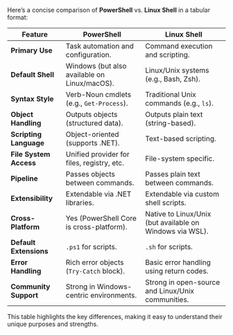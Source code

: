 Here’s a concise comparison of **PowerShell** vs. **Linux Shell** in a tabular format:

| **Feature**            | **PowerShell**                               | **Linux Shell**                                          |
| ---------------------- | -------------------------------------------- | -------------------------------------------------------- |
| **Primary Use**        | Task automation and configuration.           | Command execution and scripting.                         |
| **Default Shell**      | Windows (but also available on Linux/macOS). | Linux/Unix systems (e.g., Bash, Zsh).                    |
| **Syntax Style**       | Verb-Noun cmdlets (e.g., `Get-Process`).     | Traditional Unix commands (e.g., `ls`).                  |
| **Object Handling**    | Outputs objects (structured data).           | Outputs plain text (string-based).                       |
| **Scripting Language** | Object-oriented (supports .NET).             | Text-based scripting.                                    |
| **File System Access** | Unified provider for files, registry, etc.   | File-system specific.                                    |
| **Pipeline**           | Passes objects between commands.             | Passes plain text between commands.                      |
| **Extensibility**      | Extendable via .NET libraries.               | Extendable via custom shell scripts.                     |
| **Cross-Platform**     | Yes (PowerShell Core is cross-platform).     | Native to Linux/Unix (but available on Windows via WSL). |
| **Default Extensions** | `.ps1` for scripts.                          | `.sh` for scripts.                                       |
| **Error Handling**     | Rich error objects (`Try-Catch` block).      | Basic error handling using return codes.                 |
| **Community Support**  | Strong in Windows-centric environments.      | Strong in open-source and Linux/Unix communities.        |

This table highlights the key differences, making it easy to understand their unique purposes and strengths.